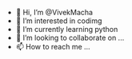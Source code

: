 - 👋 Hi, I’m @VivekMacha
- 👀 I’m interested in codimg
- 🌱 I’m currently learning python
- 💞️ I’m looking to collaborate on ...
- 📫 How to reach me ...

<!---
VivekMacha/VivekMacha is a ✨ special ✨ repository because its `README.md` (this file) appears on your GitHub profile.
You can click the Preview link to take a look at your changes.
--->
